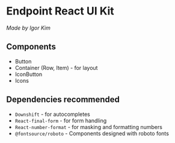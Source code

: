 # Endpoint React UI Kit
*Made by Igor Kim*

## Components

- Button
- Container (Row, Item) - for layout
- IconButton
- Icons


## Dependencies recommended

- `Downshift` - for autocompletes
- `React-final-form` - for form handling
- `React-number-format` - for masking and formatting numbers
- `@fontsource/roboto` - Components designed with roboto fonts

